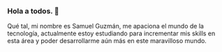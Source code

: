 ### Hola a todos. 👋

Qué tal, mi nombre es Samuel Guzmán, me apaciona el mundo de la tecnología, actualmente estoy estudiando para incrementar mis skills en esta área y poder desarrollarme aún más en este maravilloso mundo.

<!--
**SGuzman88/SGuzman88** is a ✨ _special_ ✨ repository because its `README.md` (this file) appears on your GitHub profile.

Here are some ideas to get you started:

- 🔭 I’m currently working on ...
- 🌱 I’m currently learning ...
- 👯 I’m looking to collaborate on ...
- 🤔 I’m looking for help with ...
- 💬 Ask me about ...
- 📫 How to reach me: ...
- 😄 Pronouns: ...
- ⚡ Fun fact: ...
-->
